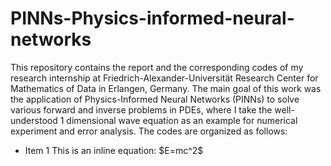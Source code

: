 # PINNs-Physics-informed-neural-networks

This repository contains the report and the corresponding codes of my research internship at Friedrich-Alexander-Universität Research Center for Mathematics of Data in Erlangen, Germany. The main goal of this work was the application of Physics-Informed Neural Networks (PINNs) to solve various forward and inverse problems in PDEs, where I take the well-understood 1 dimensional wave equation as an example for numerical experiment and error analysis. The codes are organized as follows: 

- Item 1 This is an inline equation: \$E=mc^2\$

